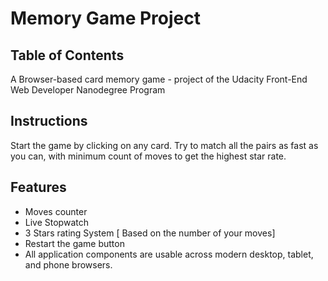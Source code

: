 # Memory Game Project

## Table of Contents

A Browser-based card memory game - project of the Udacity Front-End Web Developer Nanodegree Program

## Instructions

Start the game by clicking on any card. Try to match all the pairs as fast as you can, with minimum count of moves to get the highest star rate.

## Features

- Moves counter
- Live Stopwatch
- 3 Stars rating System [ Based on the number of your moves]
- Restart the game button
- All application components are usable across modern desktop, tablet, and phone browsers.
